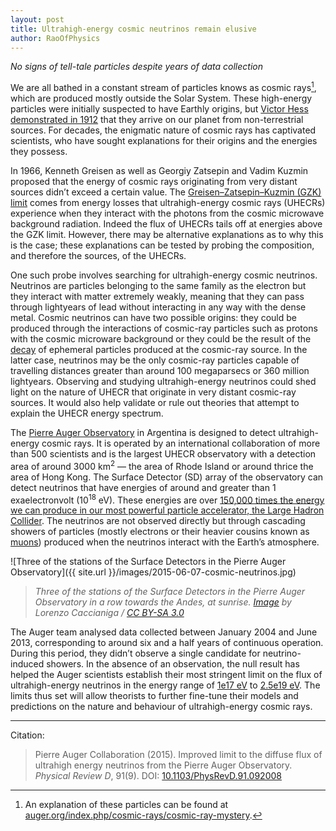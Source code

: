 ```yaml
---
layout: post
title: Ultrahigh-energy cosmic neutrinos remain elusive
author: RaoOfPhysics
---
```


_No signs of tell-tale particles despite years of data collection_

We are all bathed in a constant stream of particles knows as cosmic rays[^1], which are produced mostly outside the Solar System.
These high-energy particles were initially suspected to have Earthly origins, but [Victor Hess demonstrated in 1912](http://timeline.web.cern.ch/events/victor-hess-discovers-cosmic-rays) that they arrive on our planet from non-terrestrial sources.
For decades, the enigmatic nature of cosmic rays has captivated scientists, who have sought explanations for their origins and the energies they possess.

In 1966, Kenneth Greisen as well as Georgiy Zatsepin and Vadim Kuzmin proposed that the energy of cosmic rays originating from very distant sources didn’t exceed a certain value.
The [Greisen–Zatsepin–Kuzmin (GZK) limit](https://en.wikipedia.org/wiki/Greisen%E2%80%93Zatsepin%E2%80%93Kuzmin_limit) comes from energy losses that ultrahigh-energy cosmic rays (UHECRs) experience when they interact with the photons from the cosmic microwave background radiation.
Indeed the flux of UHECRs tails off at energies above the GZK limit.
However, there may be alternative explanations as to why this is the case; these explanations can be tested by probing the composition, and therefore the sources, of the UHECRs.

One such probe involves searching for ultrahigh-energy cosmic neutrinos.
Neutrinos are particles belonging to the same family as the electron but they interact with matter extremely weakly, meaning that they can pass through lightyears of lead without interacting in any way with the dense metal.
Cosmic neutrinos can have two possible origins: they could be produced through the interactions of cosmic-ray particles such as protons with the cosmic microware background or they could be the result of the [decay](https://en.wikipedia.org/wiki/Particle_decay) of ephemeral particles produced at the cosmic-ray source.
In the latter case, neutrinos may be the only cosmic-ray particles capable of travelling distances greater than around 100 megaparsecs or 360 million lightyears.
Observing and studying ultrahigh-energy neutrinos could shed light on the nature of UHECR that originate in very distant cosmic-ray sources.
It would also help validate or rule out theories that attempt to explain the UHECR energy spectrum.

The [Pierre Auger Observatory](https://www.auger.org/) in Argentina is designed to detect ultrahigh-energy cosmic rays. It is operated by an international collaboration of more than 500 scientists and is the largest UHECR observatory with a detection area of around 3000 km<sup>2</sup> &mdash; the area of Rhode Island or around thrice the area of Hong Kong.
The Surface Detector (SD) array of the observatory can detect neutrinos that have energies of around and greater than 1 exaelectronvolt (10<sup>18</sup> eV).
These energies are over [150,000 times the energy we can produce in our most powerful particle accelerator, the Large Hadron Collider](http://www.wolframalpha.com/input/?i=1+EeV+vs+6.5+TeV).
The neutrinos are not observed directly but through cascading showers of particles (mostly electrons or their heavier cousins known as [muons](https://simple.wikipedia.org/wiki/Muon)) produced when the neutrinos interact with the Earth’s atmosphere.

![Three of the stations of the Surface Detectors in the Pierre Auger Observatory]({{ site.url }}/images/2015-06-07-cosmic-neutrinos.jpg)

> _Three of the stations of the Surface Detectors in the Pierre Auger Observatory in a row towards the Andes, at sunrise. [Image](https://commons.wikimedia.org/wiki/File:SD_tanks_and_Andes.JPG) by Lorenzo Caccianiga / [CC BY-SA 3.0](https://creativecommons.org/licenses/by-sa/3.0/)_

The Auger team analysed data collected between January 2004 and June 2013, corresponding to around six and a half years of continuous operation.
During this period, they didn’t observe a single candidate for neutrino-induced showers.
In the absence of an observation, the null result has helped the Auger scientists establish their most stringent limit on the flux of ultrahigh-energy neutrinos in the energy range of [1e17 eV](http://www.wolframalpha.com/input/?i=1e17+eV) to [2.5e19 eV](http://www.wolframalpha.com/input/?i=2.5e19+eV).
The limits thus set will allow theorists to further fine-tune their models and predictions on the nature and behaviour of ultrahigh-energy cosmic rays.

[^1]: An explanation of these particles can be found at [auger.org/index.php/cosmic-rays/cosmic-ray-mystery](https://www.auger.org/index.php/cosmic-rays/cosmic-ray-mystery).

---
Citation:

> Pierre Auger Collaboration (2015).
Improved limit to the diffuse flux of ultrahigh energy neutrinos from the Pierre Auger Observatory.
_Physical Review D_,
91(9).
DOI: [10.1103/PhysRevD.91.092008](http://dx.doi.org/10.1103/PhysRevD.91.092008)
